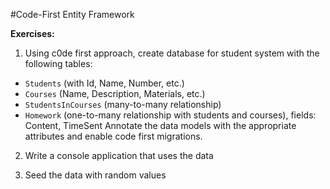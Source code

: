 #Code-First Entity Framework

**Exercises:**

01. Using c0de first approach, create database for student system with the following tables:
 * ``Students`` (with Id, Name, Number, etc.)
 * ``Courses`` (Name, Description, Materials, etc.)
 * ``StudentsInCourses`` (many-to-many relationship)
 * ``Homework`` (one-to-many relationship with students and courses), fields: Content, TimeSent
 Annotate the data models with the appropriate attributes and enable code first migrations.

02. Write a console application that uses the data

03. Seed the data with random values
